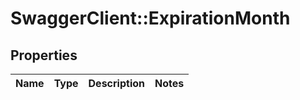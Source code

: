 # SwaggerClient::ExpirationMonth

## Properties
Name | Type | Description | Notes
------------ | ------------- | ------------- | -------------



